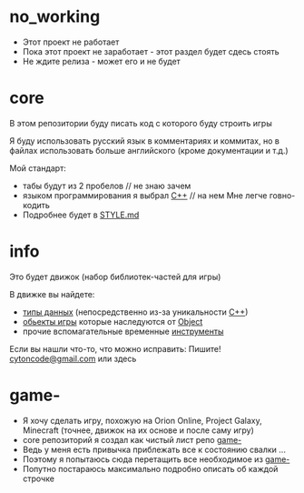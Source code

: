 # no_working
- Этот проект не работает
- Пока этот проект не заработает - этот раздел будет сдесь стоять
- Не ждите релиза - может его и не будет

# core
В этом репозитории буду писать код с которого буду строить игры

Я буду использовать русский язык в комментариях и коммитах,
  но в файлах использовать больше английского (кроме документации и т.д.)

Мой стандарт:
- табы будут из 2 пробелов // не знаю зачем
- языком программирования я выбрал [С++](https://github.com/topics/cpp) // на нем Мне легче говно-кодить
- Подробнее будет в [STYLE.md](DOC/STYLE.md)

# info
Это будет движок (набор библиотек-частей для игры)

В движке вы найдете:
- [типы данных](type/README.md) (непосредственно из-за уникальности [С++](https://github.com/topics/cpp))
- [обьекты игры](lib/README.md) которые наследуются от [Object](lib/object.hpp)
- прочие вспомагательные временные [инструменты](tools/README.md)

Если вы нашли что-то, что можно исправить: Пишите! cytoncode@gmail.com или здесь

# game-
- Я хочу сделать игру, похожую на Orion Online, Project Galaxy, Minecraft (точнее, движок на их основе и после саму игру) 
- core репозиторий я создал как чистый лист репо [game-](https://github.com/CyTon-Code/game-)
- Ведь у меня есть привычка приблежать все к состоянию свалки ...
- Поэтому я попытаюсь сюда перетащить все необходимое из [game-](https://github.com/CyTon-Code/game-)
- Попутно постараюсь максимально подробно описать об каждой строчке

